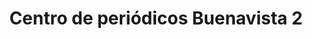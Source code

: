 ---
title: "Centro de periódicos Buenavista 2"
url: /toledo/centro-de-periodicos-buenavista-2/
shop: quiosco
---